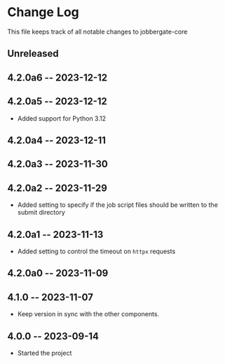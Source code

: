 # Change Log

This file keeps track of all notable changes to jobbergate-core

## Unreleased


## 4.2.0a6 -- 2023-12-12
## 4.2.0a5 -- 2023-12-12
- Added support for Python 3.12

## 4.2.0a4 -- 2023-12-11
## 4.2.0a3 -- 2023-11-30

## 4.2.0a2 -- 2023-11-29

- Added setting to specify if the job script files should be written to the submit directory

## 4.2.0a1 -- 2023-11-13

- Added setting to control the timeout on `httpx` requests

## 4.2.0a0 -- 2023-11-09

## 4.1.0 -- 2023-11-07

- Keep version in sync with the other components.

## 4.0.0 -- 2023-09-14

- Started the project
